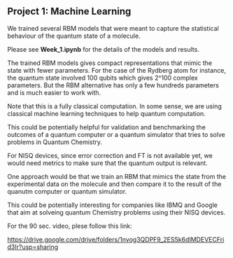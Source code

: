 ## Project 1: Machine Learning

We trained several RBM models that were meant to capture the statistical behaviour of the quantum state of a molecule. 

Please see **Week_1.ipynb** for the details of the models and results.

The trained RBM models gives compact representations that mimic the state with fewer parameters. For the case of the Rydberg atom for instance, the quantum state involved 100 qubits which gives 2^100 complex parameters. But the RBM alternative has only a few hundreds parameters and is much easier to work with. 

Note that this is a fully classical computation. In some sense, we are using classical machine learning techniques to help quantum computation. 

This could be potentially helpful for validation and benchmarking the outcomes of a quantum computer or a quantum simulator that tries to solve problems in Quantum Chemistry. 

For NISQ devices, since error correction and FT is not available yet, we would need metrics to make sure that the quantum output is relevant. 

One approach would be that we train an RBM that mimics the state from the experimental data on the molecule and then compare it to the result of the quanutm computer or quantum simulator. 

This could be potentially interesting for companies like IBMQ and Google that aim at solveing quantum Chemistry problems using their NISQ devices. 

For the 90 sec. video, plese follow this link:

https://drive.google.com/drive/folders/1nyog3QDPF9_2ES5k6dIMDEVECFrid3Ir?usp=sharing
